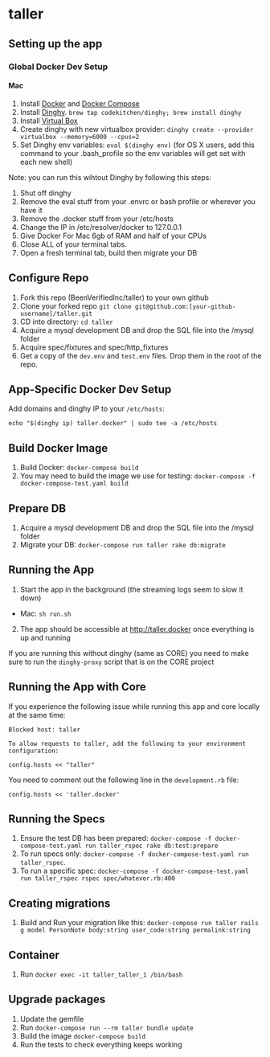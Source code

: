 # taller

## Setting up the app

### Global Docker Dev Setup

#### Mac

1. Install [Docker](https://docs.docker.com/install) and [Docker Compose](https://docs.docker.com/compose/install)
2. Install [Dinghy](https://github.com/codekitchen/dinghy). `brew tap codekitchen/dinghy; brew install dinghy`
3. Install [Virtual Box](https://download.virtualbox.org/virtualbox/5.2.6/VirtualBox-5.2.6-120293-OSX.dmg)
4. Create dinghy with new virtualbox provider: `dinghy create --provider virtualbox --memory=6000 --cpus=2`
5. Set Dinghy env variables: `eval $(dinghy env)` (for OS X users, add this command to your .bash_profile so the env variables will get set with each new shell)

Note: you can run this wihtout Dinghy by following this steps:
1. Shut off dinghy
2. Remove the eval stuff from your .envrc or bash profile or wherever you have it
3. Remove the .docker stuff from your /etc/hosts
4. Change the IP in /etc/resolver/docker to 127.0.0.1
5. Give Docker For Mac 6gb of RAM and half of your CPUs
6. Close ALL of your terminal tabs.
7. Open a fresh terminal tab, build then migrate your DB

## Configure Repo
1. Fork this repo (BeenVerifiedInc/taller) to your own github
2. Clone your forked repo `git clone git@github.com:[your-github-username]/taller.git`
3. CD into directory: `cd taller`
4. Acquire a mysql development DB and drop the SQL file into the /mysql folder
5. Acquire spec/fixtures and spec/http_fixtures
6. Get a copy of the `dev.env` and `test.env` files. Drop them in the root of the repo.

## App-Specific Docker Dev Setup

Add domains and dinghy IP to your `/etc/hosts`:

    echo "$(dinghy ip) taller.docker" | sudo tee -a /etc/hosts

## Build Docker Image
1. Build Docker: `docker-compose build`
2. You may need to build the image we use for testing: `docker-compose -f docker-compose-test.yaml build`

## Prepare DB
1. Acquire a mysql development DB and drop the SQL file into the /mysql folder
2. Migrate your DB: `docker-compose run taller rake db:migrate`

## Running the App
1. Start the app in the background (the streaming logs seem to slow it down)
  - Mac: `sh run.sh`
2. The app should be accessible at http://taller.docker once everything is up and running

If you are running this without dinghy (same as CORE) you need to make sure to run the `dinghy-proxy` script that is on the CORE project

## Running the App with Core
If you experience the following issue while running this app and core locally at the same time:

    Blocked host: taller

    To allow requests to taller, add the following to your environment configuration:

    config.hosts << "taller"

You need to comment out the following line in the `development.rb` file:

`config.hosts << 'taller.docker'`

## Running the Specs
1. Ensure the test DB has been prepared: `docker-compose -f docker-compose-test.yaml run taller_rspec rake db:test:prepare`
3. To run specs only: `docker-compose -f docker-compose-test.yaml run taller_rspec`.
4. To run a specific spec: `docker-compose -f docker-compose-test.yaml run taller_rspec rspec spec/whatever.rb:400`

## Creating migrations
1. Build and Run your migration like this: `docker-compose run taller rails g model PersonNote body:string user_code:string permalink:string`

## Container
1. Run `docker exec -it taller_taller_1 /bin/bash`

## Upgrade packages
1. Update the gemfile
2. Run `docker-compose run --rm taller bundle update`
3. Build the image `docker-compose build`
4. Run the tests to check everything keeps working
